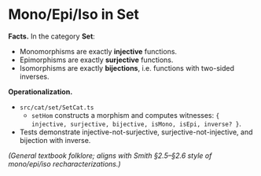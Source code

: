 # Mono/Epi/Iso in **Set**

**Facts.** In the category **Set**:
- Monomorphisms are exactly **injective** functions.
- Epimorphisms are exactly **surjective** functions.
- Isomorphisms are exactly **bijections**, i.e. functions with two-sided inverses.

**Operationalization.**
- `src/cat/set/SetCat.ts`
  - `setHom` constructs a morphism and computes witnesses:
    `{ injective, surjective, bijective, isMono, isEpi, inverse? }`.
- Tests demonstrate injective-not-surjective, surjective-not-injective, and bijection with inverse.

*(General textbook folklore; aligns with Smith §2.5–§2.6 style of mono/epi/iso recharacterizations.)*